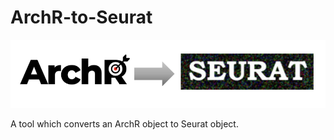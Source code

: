 # ArchR-to-Seurat

<img src = "https://github.com/maggiebr0wn/ArchR-to-Seurat/blob/main/archR2seurat.png">

A tool which converts an ArchR object to Seurat object.
